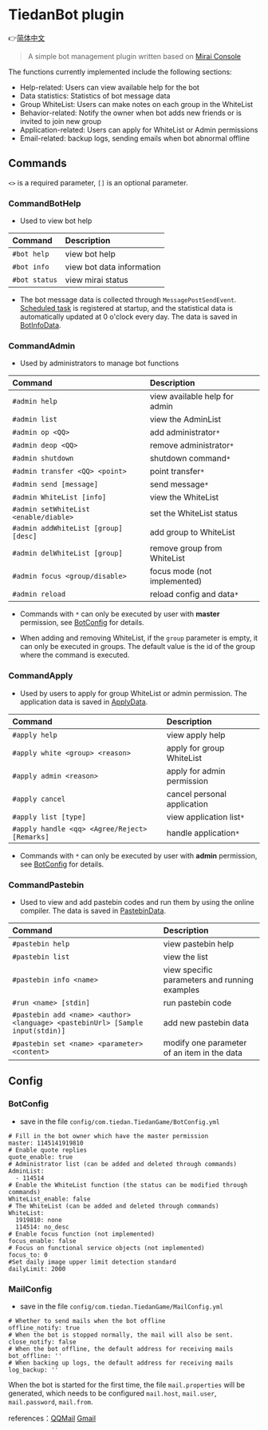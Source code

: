 # TiedanBot plugin

👉[简体中文](README_CN.md)

> A simple bot management plugin written based on [Mirai Console](https://github.com/mamoe/mirai)

The functions currently implemented include the following sections:

* Help-related: Users can view available help for the bot
* Data statistics: Statistics of bot message data
* Group WhiteList: Users can make notes on each group in the WhiteList
* Behavior-related: Notify the owner when bot adds new friends or is invited to join new group
* Application-related: Users can apply for WhiteList or Admin permissions
* Email-related: backup logs, sending emails when bot abnormal offline

## Commands

`<>` is a required parameter, `[]` is an optional parameter.

### CommandBotHelp

- Used to view bot help

| Command       | Description               |
|:--------------|:--------------------------|
| `#bot help`   | view bot help             |
| `#bot info`   | view bot data information |
| `#bot status` | view mirai status         |

- The bot message data is collected through `MessagePostSendEvent`. [Scheduled task](src/main/kotlin/timer/AutoUpdateDailyData.kt) is registered at startup, and the statistical data is automatically updated at 0 o'clock every day. The data is saved in [BotInfoData](src/main/kotlin/plugindata/BotInfoData.kt).

### CommandAdmin

- Used by administrators to manage bot functions

| Command                               | Description                   |
|:--------------------------------------|:------------------------------|
| `#admin help`                         | view available help for admin |
| `#admin list`                         | view the AdminList            |
| `#admin op <QQ>`                      | add administrator`*`          |
| `#admin deop <QQ>`                    | remove administrator`*`       |
| `#admin shutdown`                     | shutdown command`*`           |
| `#admin transfer <QQ> <point>`        | point transfer`*`             |
| `#admin send [message]`               | send message`*`               |
| `#admin WhiteList [info]`             | view the WhiteList            |
| `#admin setWhiteList <enable/diable>` | set the WhiteList status      |
| `#admin addWhiteList [group] [desc]`  | add group to WhiteList        |
| `#admin delWhiteList [group]`         | remove group from WhiteList   |
| `#admin focus <group/disable>`        | focus mode (not implemented)  |
| `#admin reload`                       | reload config and data`*`     |

- Commands with `*` can only be executed by user with **master** permission, see [BotConfig](#BotConfig) for details.

- When adding and removing WhiteList, if the `group` parameter is empty, it can only be executed in groups. The default value is the id of the group where the command is executed.

### CommandApply

- Used by users to apply for group WhiteList or admin permission. The application data is saved in [ApplyData](src/main/kotlin/plugindata/ApplyData.kt).

| Command                                       | Description                 |
|:----------------------------------------------|:----------------------------|
| `#apply help`                                 | view apply help             |
| `#apply white <group> <reason>`               | apply for group WhiteList   |
| `#apply admin <reason>`                       | apply for admin permission  |
| `#apply cancel`                               | cancel personal application |
| `#apply list [type]`                          | view application list`*`    |
| `#apply handle <qq> <Agree/Reject> [Remarks]` | handle application`*`       |

- Commands with `*` can only be executed by user with **admin** permission, see [BotConfig](#BotConfig) for details.

### CommandPastebin

- Used to view and add pastebin codes and run them by using the online compiler. The data is saved in [PastebinData](src/main/kotlin/plugindata/PastebinData.kt).

| Command                                                                        | Description                                   |
|:-------------------------------------------------------------------------------|:----------------------------------------------|
| `#pastebin help`                                                               | view pastebin help                            |
| `#pastebin list`                                                               | view the list                                 |
| `#pastebin info <name>`                                                        | view specific parameters and running examples |
| `#run <name> [stdin]`                                                          | run pastebin code                             |
| `#pastebin add <name> <author> <language> <pastebinUrl> [Sample input(stdin)]` | add new pastebin data                         |
| `#pastebin set <name> <parameter> <content>`                                   | modify one parameter of an item in the data   |

## Config

### BotConfig

- save in the file `config/com.tiedan.TiedanGame/BotConfig.yml`

```text
# Fill in the bot owner which have the master permission
master: 1145141919810
# Enable quote replies
quote_enable: true
# Administrator list (can be added and deleted through commands)
AdminList:
  - 114514
# Enable the WhiteList function (the status can be modified through commands)
WhiteList_enable: false
# The WhiteList (can be added and deleted through commands)
WhiteList:
  1919810: none
  114514: no_desc
# Enable focus function (not implemented)
focus_enable: false
# Focus on functional service objects (not implemented)
focus_to: 0
#Set daily image upper limit detection standard
dailyLimit: 2000
```

### MailConfig

- save in the file `config/com.tiedan.TiedanGame/MailConfig.yml`

```text
# Whether to send mails when the bot offline
offline_notify: true
# When the bot is stopped normally, the mail will also be sent.
close_notify: false
# When the bot offline, the default address for receiving mails
bot_offline: ''
# When backing up logs, the default address for receiving mails
log_backup: ''
```

When the bot is started for the first time, the file `mail.properties` will be generated, which needs to be configured `mail.host`, `mail.user`, `mail.password`, `mail.from`.

references：[QQMail](https://service.mail.qq.com/detail/0/427) [Gmail](https://support.google.com/mail/answer/7126229)
